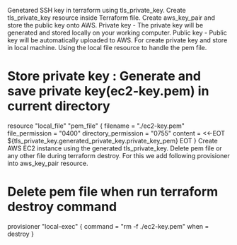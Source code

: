 Genetared SSH key in terraform using tls_private_key.
Create tls_private_key resource inside Terraform file.
Create aws_key_pair and store the public key onto AWS.
Private key - The private key will be generated and stored locally on your working computer.
Public key - Public key will be automatically uploaded to AWS.
For create private key and store in local machine. Using the local file resource to handle the pem file. 
# Store private key :  Generate and save private key(ec2-key.pem) in current directory
resource "local_file" "pem_file" {
  filename              = "./ec2-key.pem"
  file_permission       = "0400"
  directory_permission  = "0755"
  content               = <<-EOT
    ${tls_private_key.generated_private_key.private_key_pem}
  EOT
}
Create AWS EC2 instance using the generated tls_private_key.
Delete pem file or any other file during terraform destroy.
For this we add following provisioner into aws_key_pair resource.
# Delete pem file when run terraform destroy command
  provisioner "local-exec" {
    command = "rm -f ./ec2-key.pem"
    when    = destroy
    }
